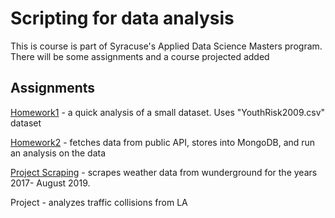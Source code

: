 <h1> Scripting for data analysis </h1>

<p1>This is course is part of Syracuse's Applied Data Science Masters program.</p1>
<p1>There will be some assignments and a course projected added</p1>



<h2> Assignments</h2>

<p2> [Homework1](https://github.com/TylerOMarsh/Scripting-data-analysis/blob/master/HW1) - a quick analysis of a small dataset. Uses "YouthRisk2009.csv" dataset </p2>

<p2> [Homework2](https://github.com/TylerOMarsh/Scripting-data-analysis/blob/master/HW2.py) - fetches data from public API, stores into MongoDB, and run an analysis on the data </p2>

<p2>[Project Scraping](https://github.com/TylerOMarsh/Scripting-data-analysis/blob/master/Project%20Scraping.py) - scrapes weather data from wunderground for the years 2017- August 2019. </p2>

<p2> Project - analyzes traffic collisions from LA </p2>
